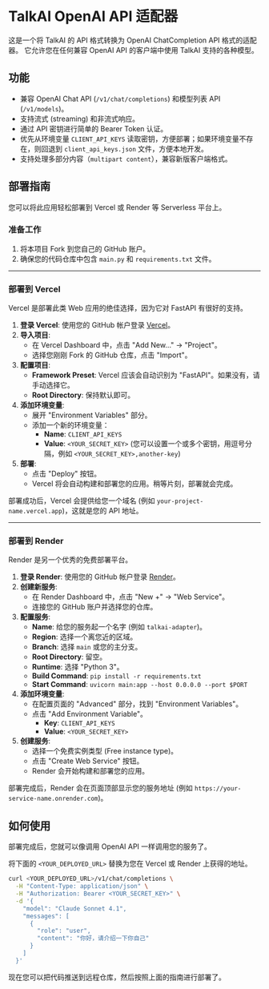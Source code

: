 # TalkAI OpenAI API 适配器

这是一个将 TalkAI 的 API 格式转换为 OpenAI ChatCompletion API 格式的适配器。
它允许您在任何兼容 OpenAI API 的客户端中使用 TalkAI 支持的各种模型。

## 功能

- 兼容 OpenAI Chat API (`/v1/chat/completions`) 和模型列表 API (`/v1/models`)。
- 支持流式 (streaming) 和非流式响应。
- 通过 API 密钥进行简单的 Bearer Token 认证。
- 优先从环境变量 `CLIENT_API_KEYS` 读取密钥，方便部署；如果环境变量不存在，则回退到 `client_api_keys.json` 文件，方便本地开发。
- 支持处理多部分内容（`multipart content`），兼容新版客户端格式。

## 部署指南

您可以将此应用轻松部署到 Vercel 或 Render 等 Serverless 平台上。

### 准备工作

1.  将本项目 Fork 到您自己的 GitHub 账户。
2.  确保您的代码仓库中包含 `main.py` 和 `requirements.txt` 文件。

---

### 部署到 Vercel

Vercel 是部署此类 Web 应用的绝佳选择，因为它对 FastAPI 有很好的支持。

1.  **登录 Vercel**: 使用您的 GitHub 帐户登录 [Vercel](https://vercel.com/)。
2.  **导入项目**:
    *   在 Vercel Dashboard 中，点击 "Add New..." -> "Project"。
    *   选择您刚刚 Fork 的 GitHub 仓库，点击 "Import"。
3.  **配置项目**:
    *   **Framework Preset**: Vercel 应该会自动识别为 "FastAPI"。如果没有，请手动选择它。
    *   **Root Directory**: 保持默认即可。
4.  **添加环境变量**:
    *   展开 "Environment Variables" 部分。
    *   添加一个新的环境变量：
        *   **Name**: `CLIENT_API_KEYS`
        *   **Value**: `<YOUR_SECRET_KEY>` (您可以设置一个或多个密钥，用逗号分隔，例如 `<YOUR_SECRET_KEY>,another-key`)
5.  **部署**:
    *   点击 "Deploy" 按钮。
    *   Vercel 将会自动构建和部署您的应用。稍等片刻，部署就会完成。

部署成功后，Vercel 会提供给您一个域名 (例如 `your-project-name.vercel.app`)，这就是您的 API 地址。

---

### 部署到 Render

Render 是另一个优秀的免费部署平台。

1.  **登录 Render**: 使用您的 GitHub 帐户登录 [Render](https://render.com/)。
2.  **创建新服务**:
    *   在 Render Dashboard 中，点击 "New +" -> "Web Service"。
    *   连接您的 GitHub 账户并选择您的仓库。
3.  **配置服务**:
    *   **Name**: 给您的服务起一个名字 (例如 `talkai-adapter`)。
    *   **Region**: 选择一个离您近的区域。
    *   **Branch**: 选择 `main` 或您的主分支。
    *   **Root Directory**: 留空。
    *   **Runtime**: 选择 "Python 3"。
    *   **Build Command**: `pip install -r requirements.txt`
    *   **Start Command**: `uvicorn main:app --host 0.0.0.0 --port $PORT`
4.  **添加环境变量**:
    *   在配置页面的 "Advanced" 部分，找到 "Environment Variables"。
    *   点击 "Add Environment Variable"。
        *   **Key**: `CLIENT_API_KEYS`
        *   **Value**: `<YOUR_SECRET_KEY>`
5.  **创建服务**:
    *   选择一个免费实例类型 (Free instance type)。
    *   点击 "Create Web Service" 按钮。
    *   Render 会开始构建和部署您的应用。

部署完成后，Render 会在页面顶部显示您的服务地址 (例如 `https://your-service-name.onrender.com`)。

## 如何使用

部署完成后，您就可以像调用 OpenAI API 一样调用您的服务了。

将下面的 `<YOUR_DEPLOYED_URL>` 替换为您在 Vercel 或 Render 上获得的地址。

```bash
curl <YOUR_DEPLOYED_URL>/v1/chat/completions \
  -H "Content-Type: application/json" \
  -H "Authorization: Bearer <YOUR_SECRET_KEY>" \
  -d '{
    "model": "Claude Sonnet 4.1",
    "messages": [
      {
        "role": "user",
        "content": "你好，请介绍一下你自己"
      }
    ]
  }'
```

现在您可以把代码推送到远程仓库，然后按照上面的指南进行部署了。
